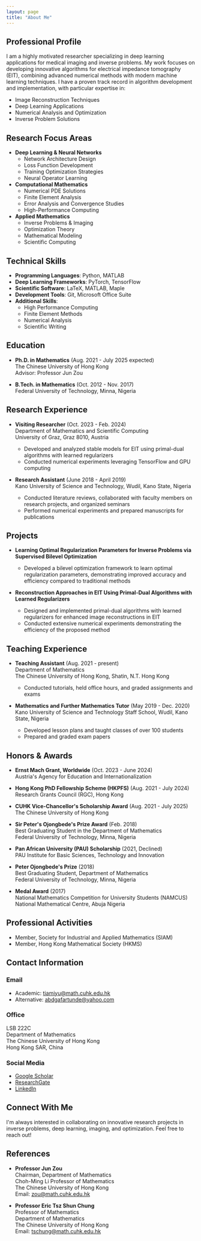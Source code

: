 ```yaml
---
layout: page
title: "About Me"
---
```


## Professional Profile
I am a highly motivated researcher specializing in deep learning applications for medical imaging and inverse problems. My work focuses on developing innovative algorithms for electrical impedance tomography (EIT), combining advanced numerical methods with modern machine learning techniques. I have a proven track record in algorithm development and implementation, with particular expertise in:
- Image Reconstruction Techniques
- Deep Learning Applications
- Numerical Analysis and Optimization
- Inverse Problem Solutions

## Research Focus Areas
- **Deep Learning & Neural Networks**
  - Network Architecture Design
  - Loss Function Development
  - Training Optimization Strategies
  - Neural Operator Learning
- **Computational Mathematics**
  - Numerical PDE Solutions
  - Finite Element Analysis
  - Error Analysis and Convergence Studies
  - High-Performance Computing
- **Applied Mathematics**
  - Inverse Problems & Imaging
  - Optimization Theory
  - Mathematical Modeling
  - Scientific Computing

## Technical Skills
- **Programming Languages**: Python, MATLAB
- **Deep Learning Frameworks**: PyTorch, TensorFlow
- **Scientific Software**: LaTeX, MATLAB, Maple
- **Development Tools**: Git, Microsoft Office Suite
- **Additional Skills**: 
  - High Performance Computing
  - Finite Element Methods
  - Numerical Analysis
  - Scientific Writing

## Education
- **Ph.D. in Mathematics** (Aug. 2021 - July 2025 expected)  
  The Chinese University of Hong Kong  
  Advisor: Professor Jun Zou  

- **B.Tech. in Mathematics** (Oct. 2012 - Nov. 2017)  
  Federal University of Technology, Minna, Nigeria  

## Research Experience
- **Visiting Researcher** (Oct. 2023 - Feb. 2024)  
  Department of Mathematics and Scientific Computing  
  University of Graz, Graz 8010, Austria  
  - Developed and analyzed stable models for EIT using primal-dual algorithms with learned regularizers
  - Conducted numerical experiments leveraging TensorFlow and GPU computing

- **Research Assistant** (June 2018 - April 2019)  
  Kano University of Science and Technology, Wudil, Kano State, Nigeria  
  - Conducted literature reviews, collaborated with faculty members on research projects, and organized seminars
  - Performed numerical experiments and prepared manuscripts for publications

## Projects
- **Learning Optimal Regularization Parameters for Inverse Problems via Supervised Bilevel Optimization**
  - Developed a bilevel optimization framework to learn optimal regularization parameters, demonstrating improved accuracy and efficiency compared to traditional methods

- **Reconstruction Approaches in EIT Using Primal-Dual Algorithms with Learned Regularizers**
  - Designed and implemented primal-dual algorithms with learned regularizers for enhanced image reconstructions in EIT
  - Conducted extensive numerical experiments demonstrating the efficiency of the proposed method

## Teaching Experience
- **Teaching Assistant** (Aug. 2021 - present)  
  Department of Mathematics  
  The Chinese University of Hong Kong, Shatin, N.T. Hong Kong  
  - Conducted tutorials, held office hours, and graded assignments and exams

- **Mathematics and Further Mathematics Tutor** (May 2019 - Dec. 2020)  
  Kano University of Science and Technology Staff School, Wudil, Kano State, Nigeria  
  - Developed lesson plans and taught classes of over 100 students
  - Prepared and graded exam papers

## Honors & Awards
- **Ernst Mach Grant, Worldwide** (Oct. 2023 - June 2024)  
  Austria's Agency for Education and Internationalization

- **Hong Kong PhD Fellowship Scheme (HKPFS)** (Aug. 2021 - July 2024)  
  Research Grants Council (RGC), Hong Kong

- **CUHK Vice-Chancellor's Scholarship Award** (Aug. 2021 - July 2025)  
  The Chinese University of Hong Kong

- **Sir Peter's Ojongbede's Prize Award** (Feb. 2018)  
  Best Graduating Student in the Department of Mathematics  
  Federal University of Technology, Minna, Nigeria

- **Pan African University (PAU) Scholarship** (2021, Declined)  
  PAU Institute for Basic Sciences, Technology and Innovation
- **Peter Ojongbede's Prize** (2018)  
  Best Graduating Student, Department of Mathematics  
  Federal University of Technology, Minna, Nigeria
- **Medal Award** (2017)  
  National Mathematics Competition for University Students (NAMCUS)  
  National Mathematical Centre, Abuja Nigeria

## Professional Activities
- Member, Society for Industrial and Applied Mathematics (SIAM)
- Member, Hong Kong Mathematical Society (HKMS)

## Contact Information
### Email
- Academic: tiamiyu@math.cuhk.edu.hk
- Alternative: abdgafartunde@yahoo.com

### Office
LSB 222C  
Department of Mathematics  
The Chinese University of Hong Kong  
Hong Kong SAR, China

### Social Media
- [Google Scholar](https://scholar.google.com/citations?user=oZ3egAIAAAAJ&hl=en)
- [ResearchGate](https://www.researchgate.net/profile/Abdgafar-Tiamiyu)
- [LinkedIn](#)

## Connect With Me
I'm always interested in collaborating on innovative research projects in inverse problems, deep learning, imaging, and optimization. Feel free to reach out!

## References
- **Professor Jun Zou**  
  Chairman, Department of Mathematics  
  Choh-Ming Li Professor of Mathematics  
  The Chinese University of Hong Kong  
  Email: zou@math.cuhk.edu.hk

- **Professor Eric Tsz Shun Chung**  
  Professor of Mathematics  
  Department of Mathematics  
  The Chinese University of Hong Kong  
  Email: tschung@math.cuhk.edu.hk

